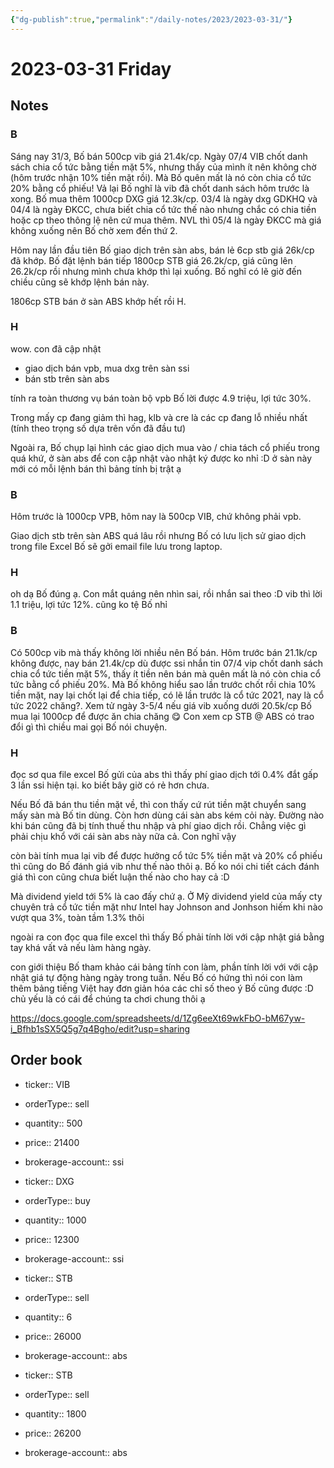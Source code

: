 ```yaml
---
{"dg-publish":true,"permalink":"/daily-notes/2023/2023-03-31/"}
---
```


# 2023-03-31 Friday

## Notes

### B

Sáng nay 31/3, Bố bán 500cp vib giá 21.4k/cp. Ngày 07/4 VIB chốt danh sách chia cổ tức bằng tiền mặt 5%, nhưng thấy của mình ít nên không chờ (hôm trước nhận 10% tiền mặt rồi). Mà Bố quên mất là nó còn chia cổ tức 20% bằng cổ phiếu! Vả lại Bố nghĩ là vib đã chốt danh sách hôm trước là xong.
Bố mua thêm 1000cp DXG giá 12.3k/cp. 03/4 là ngày dxg GDKHQ và 04/4 là ngày ĐKCC, chưa biết chia cổ tức thế nào nhưng chắc có chia tiền hoặc cp theo thông lệ nên cứ mua thêm.
NVL thì 05/4 là ngày ĐKCC mà giá không xuống nên Bố chờ xem đến thứ 2.

Hôm nay lần đầu tiên Bố giao dịch trên sàn abs, bán lẻ 6cp stb giá 26k/cp đã khớp.
Bố đặt lệnh bán tiếp 1800cp STB giá 26.2k/cp, giá cũng lên 26.2k/cp rồi nhưng mình chưa khớp thì lại xuống. Bố nghĩ có lẽ giờ đến chiều cũng sẽ khớp lệnh bán này.

1806cp STB bán ở sàn ABS khớp hết rồi H.

### H

wow. con đã cập nhật
- giao dịch bán vpb, mua dxg trên sàn ssi
- bán stb trên sàn abs

tính ra toàn thương vụ bán toàn bộ vpb Bố lời được 4.9 triệu, lợi tức 30%.

Trong mấy cp đang giảm thì hag, klb và cre là các cp đang lỗ nhiều nhất (tính theo trọng số dựa trên vốn đã đầu tư)

Ngoài ra, Bố chụp lại hình các giao dịch mua vào / chia tách cổ phiếu trong quá khứ, ở sàn abs để con cập nhật vào nhật ký được ko nhỉ :D ở sàn này mới có mỗi lệnh bán thì bảng tính bị trật ạ

### B

Hôm trước là 1000cp VPB, hôm nay là 500cp VIB, chứ không phải vpb.

Giao dịch stb trên sàn ABS quá lâu rồi nhưng Bố có lưu lịch sử giao dịch trong file Excel Bố sẽ gởi email file lưu trong laptop.

### H

oh dạ Bố đúng ạ. Con mắt quáng nên nhìn sai, rồi nhắn sai theo :D
vib thì lời 1.1 triệu, lợi tức 12%. cũng ko tệ Bố nhỉ

### B

Có 500cp vib mà thấy không lời nhiều nên Bố bán. Hôm trước bán 21.1k/cp không được, nay bán 21.4k/cp dù được ssi nhắn tin 07/4 vip chốt danh sách chia cổ tức tiền mặt 5%, thấy ít tiền nên bán mà quên mất là nó còn chia cổ tức bằng cổ phiếu 20%. Mà Bố không hiểu sao lần trước chốt rồi chia 10% tiền mặt, nay lại chốt lại để chia tiếp, có lẽ lần trước là cổ tức 2021, nay là cổ tức 2022 chăng?. Xem tử ngày 3-5/4 nếu giá vib xuống dưới 20.5k/cp Bố mua lại 1000cp để được ăn chia chăng 😋
Con xem cp STB @ ABS có trao đổi gì thì chiều mai gọi Bố nói chuyện.

### H

đọc sơ qua file excel Bố gửi của abs thì thấy phí giao dịch tới 0.4% đắt gấp 3 lần ssi hiện tại. ko biết bây giờ có rẻ hơn chưa.

Nếu Bố đã bán thu tiền mặt về, thì con thấy cứ rút tiền mặt chuyển sang mấy sàn mà Bố tin dùng. Còn hơn dùng cái sàn abs kém cỏi này. Đường nào khi bán cũng đã bị tính thuế thu nhập và phí giao dịch rồi. Chẳng việc gì phải chịu khổ với cái sàn abs này nữa cả. Con nghĩ vậy

còn bài tính mua lại vib để được hưởng cổ tức 5% tiền mặt và 20% cổ phiếu thì cũng do Bố đánh giá vib như thế nào thôi ạ. Bố ko nói chi tiết cách đánh giá thì con cũng chưa biết luận thế nào cho hay cả :D

Mà dividend yield tới 5% là cao đấy chứ ạ. Ở Mỹ dividend yield của mấy cty chuyên trả cổ tức tiền mặt như Intel hay Johnson and Jonhson hiếm khi nào vượt qua 3%, toàn tầm 1.3% thôi

ngoài ra con đọc qua file excel thì thấy Bố phải tính lời với cập nhật giá bằng tay khá vất vả nếu làm hàng ngày.

con giới thiệu Bố tham khảo cái bảng tính con làm, phần tính lời với với cập nhật giá tự động hàng ngày trong tuần. Nếu Bố có hứng thì nói con làm thêm bảng tiếng Việt hay đơn giản hóa các chỉ số theo ý Bố cũng được :D chủ yếu là có cái để chúng ta chơi chung thôi ạ

https://docs.google.com/spreadsheets/d/1Zg6eeXt69wkFbO-bM67yw-i_Bfhb1sSX5Q5g7q4Bgho/edit?usp=sharing

## Order book

- ticker:: VIB
- orderType:: sell
- quantity:: 500
- price:: 21400
- brokerage-account:: ssi

- ticker:: DXG
- orderType:: buy
- quantity:: 1000
- price:: 12300
- brokerage-account:: ssi

- ticker:: STB
- orderType:: sell
- quantity:: 6
- price:: 26000
- brokerage-account:: abs

- ticker:: STB
- orderType:: sell
- quantity:: 1800
- price:: 26200
- brokerage-account:: abs